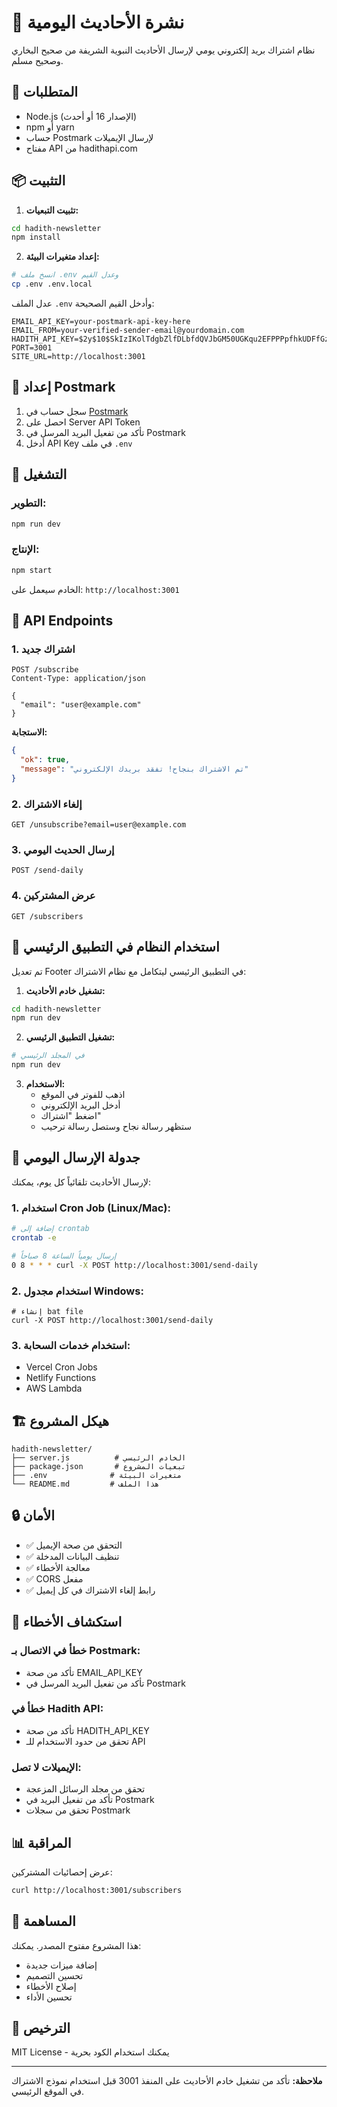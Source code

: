 # 🕌 نشرة الأحاديث اليومية

نظام اشتراك بريد إلكتروني يومي لإرسال الأحاديث النبوية الشريفة من صحيح البخاري وصحيح مسلم.

## 🚀 المتطلبات

- Node.js (الإصدار 16 أو أحدث)
- npm أو yarn
- حساب Postmark لإرسال الإيميلات
- مفتاح API من hadithapi.com

## 📦 التثبيت

1. **تثبيت التبعيات:**
```bash
cd hadith-newsletter
npm install
```

2. **إعداد متغيرات البيئة:**
```bash
# انسخ ملف .env وعدل القيم
cp .env .env.local
```

عدل الملف `.env` وأدخل القيم الصحيحة:
```env
EMAIL_API_KEY=your-postmark-api-key-here
EMAIL_FROM=your-verified-sender-email@yourdomain.com
HADITH_API_KEY=$2y$10$SkIzIKolTdgbZlfDLbfdQVJbGM50UGKqu2EFPPPpfhkUDFfGzYa
PORT=3001
SITE_URL=http://localhost:3001
```

## 🔧 إعداد Postmark

1. سجل حساب في [Postmark](https://postmarkapp.com)
2. احصل على Server API Token
3. تأكد من تفعيل البريد المرسل في Postmark
4. أدخل API Key في ملف `.env`

## 🏃 التشغيل

### التطوير:
```bash
npm run dev
```

### الإنتاج:
```bash
npm start
```

الخادم سيعمل على: `http://localhost:3001`

## 📡 API Endpoints

### 1. اشتراك جديد
```http
POST /subscribe
Content-Type: application/json

{
  "email": "user@example.com"
}
```

**الاستجابة:**
```json
{
  "ok": true,
  "message": "تم الاشتراك بنجاح! تفقد بريدك الإلكتروني"
}
```

### 2. إلغاء الاشتراك
```http
GET /unsubscribe?email=user@example.com
```

### 3. إرسال الحديث اليومي
```http
POST /send-daily
```

### 4. عرض المشتركين
```http
GET /subscribers
```

## 🎯 استخدام النظام في التطبيق الرئيسي

تم تعديل Footer في التطبيق الرئيسي ليتكامل مع نظام الاشتراك:

1. **تشغيل خادم الأحاديث:**
```bash
cd hadith-newsletter
npm run dev
```

2. **تشغيل التطبيق الرئيسي:**
```bash
# في المجلد الرئيسي
npm run dev
```

3. **الاستخدام:**
   - اذهب للفوتر في الموقع
   - أدخل البريد الإلكتروني
   - اضغط "اشتراك"
   - ستظهر رسالة نجاح وستصل رسالة ترحيب

## 📅 جدولة الإرسال اليومي

لإرسال الأحاديث تلقائياً كل يوم، يمكنك:

### 1. استخدام Cron Job (Linux/Mac):
```bash
# إضافة إلى crontab
crontab -e

# إرسال يومياً الساعة 8 صباحاً
0 8 * * * curl -X POST http://localhost:3001/send-daily
```

### 2. استخدام مجدول Windows:
```batch
# إنشاء bat file
curl -X POST http://localhost:3001/send-daily
```

### 3. استخدام خدمات السحابة:
- Vercel Cron Jobs
- Netlify Functions
- AWS Lambda

## 🏗️ هيكل المشروع

```
hadith-newsletter/
├── server.js          # الخادم الرئيسي
├── package.json       # تبعيات المشروع
├── .env              # متغيرات البيئة
└── README.md         # هذا الملف
```

## 🔒 الأمان

- ✅ التحقق من صحة الإيميل
- ✅ تنظيف البيانات المدخلة
- ✅ معالجة الأخطاء
- ✅ CORS مفعل
- ✅ رابط إلغاء الاشتراك في كل إيميل

## 🐛 استكشاف الأخطاء

### خطأ في الاتصال بـ Postmark:
- تأكد من صحة EMAIL_API_KEY
- تأكد من تفعيل البريد المرسل في Postmark

### خطأ في Hadith API:
- تأكد من صحة HADITH_API_KEY
- تحقق من حدود الاستخدام للـ API

### الإيميلات لا تصل:
- تحقق من مجلد الرسائل المزعجة
- تأكد من تفعيل البريد في Postmark
- تحقق من سجلات Postmark

## 📊 المراقبة

عرض إحصائيات المشتركين:
```bash
curl http://localhost:3001/subscribers
```

## 🤝 المساهمة

هذا المشروع مفتوح المصدر. يمكنك:
- إضافة ميزات جديدة
- تحسين التصميم
- إصلاح الأخطاء
- تحسين الأداء

## 📄 الترخيص

MIT License - يمكنك استخدام الكود بحرية

---

**ملاحظة:** تأكد من تشغيل خادم الأحاديث على المنفذ 3001 قبل استخدام نموذج الاشتراك في الموقع الرئيسي.
